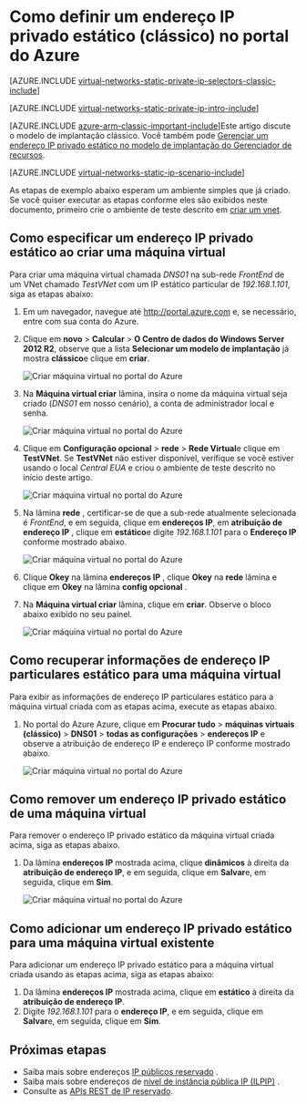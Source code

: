 <properties 
   pageTitle="Como definir um IP particular estático no modo clássico no portal do Azure | Microsoft Azure"
   description="Compreendendo estático IPs particular e como gerenciá-los no modo clássico usando o portal do Azure"
   services="virtual-network"
   documentationCenter="na"
   authors="jimdial"
   manager="carmonm"
   editor="tysonn"
   tags="azure-service-management"
/>
<tags 
   ms.service="virtual-network"
   ms.devlang="na"
   ms.topic="article"
   ms.tgt_pltfrm="na"
   ms.workload="infrastructure-services"
   ms.date="02/04/2016"
   ms.author="jdial" />

# <a name="how-to-set-a-static-private-ip-address-classic-in-the-azure-portal"></a>Como definir um endereço IP privado estático (clássico) no portal do Azure

[AZURE.INCLUDE [virtual-networks-static-private-ip-selectors-classic-include](../../includes/virtual-networks-static-private-ip-selectors-classic-include.md)]

[AZURE.INCLUDE [virtual-networks-static-private-ip-intro-include](../../includes/virtual-networks-static-private-ip-intro-include.md)]

[AZURE.INCLUDE [azure-arm-classic-important-include](../../includes/azure-arm-classic-important-include.md)]Este artigo discute o modelo de implantação clássico. Você também pode [Gerenciar um endereço IP privado estático no modelo de implantação do Gerenciador de recursos](virtual-networks-static-private-ip-arm-pportal.md).

[AZURE.INCLUDE [virtual-networks-static-ip-scenario-include](../../includes/virtual-networks-static-ip-scenario-include.md)]

As etapas de exemplo abaixo esperam um ambiente simples que já criado. Se você quiser executar as etapas conforme eles são exibidos neste documento, primeiro crie o ambiente de teste descrito em [criar um vnet](virtual-networks-create-vnet-classic-pportal.md).

## <a name="how-to-specify-a-static-private-ip-address-when-creating-a-vm"></a>Como especificar um endereço IP privado estático ao criar uma máquina virtual
Para criar uma máquina virtual chamada *DNS01* na sub-rede *FrontEnd* de um VNet chamado *TestVNet* com um IP estático particular de *192.168.1.101*, siga as etapas abaixo:

1. Em um navegador, navegue até http://portal.azure.com e, se necessário, entre com sua conta do Azure.
2. Clique em **novo** > **Calcular** > **O Centro de dados do Windows Server 2012 R2**, observe que a lista **Selecionar um modelo de implantação** já mostra **clássico**e clique em **criar**.

    ![Criar máquina virtual no portal do Azure](./media/virtual-networks-static-ip-classic-pportal/figure01.png)

3. Na **Máquina virtual criar** lâmina, insira o nome da máquina virtual seja criado (*DNS01* em nosso cenário), a conta de administrador local e senha.

    ![Criar máquina virtual no portal do Azure](./media/virtual-networks-static-ip-classic-pportal/figure02.png)

4. Clique em **Configuração opcional** > **rede** > **Rede Virtual**e clique em **TestVNet**. Se **TestVNet** não estiver disponível, verifique se você estiver usando o local *Central EUA* e criou o ambiente de teste descrito no início deste artigo.

    ![Criar máquina virtual no portal do Azure](./media/virtual-networks-static-ip-classic-pportal/figure03.png)

5. Na lâmina **rede** , certificar-se de que a sub-rede atualmente selecionada é *FrontEnd*, e em seguida, clique em **endereços IP**, em **atribuição de endereço IP** , clique em **estático**e digite *192.168.1.101* para o **Endereço IP** conforme mostrado abaixo.

    ![Criar máquina virtual no portal do Azure](./media/virtual-networks-static-ip-classic-pportal/figure04.png)   

6. Clique **Okey** na lâmina **endereços IP** , clique **Okey** na **rede** lâmina e clique em **Okey** na lâmina **config opcional** .
7. Na **Máquina virtual criar** lâmina, clique em **criar**. Observe o bloco abaixo exibido no seu painel.

    ![Criar máquina virtual no portal do Azure](./media/virtual-networks-static-ip-classic-pportal/figure05.png)

## <a name="how-to-retrieve-static-private-ip-address-information-for-a-vm"></a>Como recuperar informações de endereço IP particulares estático para uma máquina virtual

Para exibir as informações de endereço IP particulares estático para a máquina virtual criada com as etapas acima, execute as etapas abaixo.

1. No portal do Azure Azure, clique em **Procurar tudo** > **máquinas virtuais (clássico)** > **DNS01** > **todas as configurações** > **endereços IP** e observe a atribuição de endereço IP e endereço IP conforme mostrado abaixo.

    ![Criar máquina virtual no portal do Azure](./media/virtual-networks-static-ip-classic-pportal/figure06.png)

## <a name="how-to-remove-a-static-private-ip-address-from-a-vm"></a>Como remover um endereço IP privado estático de uma máquina virtual
Para remover o endereço IP privado estático da máquina virtual criada acima, siga as etapas abaixo.
    
1. Da lâmina **endereços IP** mostrada acima, clique **dinâmicos** à direita da **atribuição de endereço IP**, e em seguida, clique em **Salvar**e, em seguida, clique em **Sim**.

    ![Criar máquina virtual no portal do Azure](./media/virtual-networks-static-ip-classic-pportal/figure07.png)

## <a name="how-to-add-a-static-private-ip-address-to-an-existing-vm"></a>Como adicionar um endereço IP privado estático para uma máquina virtual existente
Para adicionar um endereço IP privado estático para a máquina virtual criada usando as etapas acima, siga as etapas abaixo:

1. Da lâmina **endereços IP** mostrada acima, clique em **estático** à direita da **atribuição de endereço IP**.
2. Digite *192.168.1.101* para o **endereço IP**, e em seguida, clique em **Salvar**e, em seguida, clique em **Sim**.

## <a name="next-steps"></a>Próximas etapas

- Saiba mais sobre endereços [IP públicos reservado](virtual-networks-reserved-public-ip.md) .
- Saiba mais sobre endereços de [nível de instância pública IP (ILPIP)](virtual-networks-instance-level-public-ip.md) .
- Consulte as [APIs REST de IP reservado](https://msdn.microsoft.com/library/azure/dn722420.aspx).